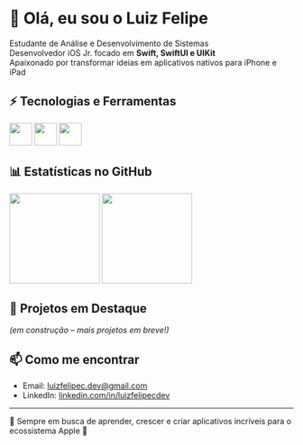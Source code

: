 # 👋 Olá, eu sou o Luiz Felipe  

Estudante de Análise e Desenvolvimento de Sistemas <br>
Desenvolvedor iOS Jr. focado em **Swift, SwiftUI e UIKit** <br>
Apaixonado por transformar ideias em aplicativos nativos para iPhone e iPad  


## ⚡ Tecnologias e Ferramentas 
<p align="left">
  <img height=40px src="https://cdn.jsdelivr.net/gh/devicons/devicon/icons/apple/apple-original.svg" />
  <img height=40px src="https://cdn.jsdelivr.net/gh/devicons/devicon/icons/swift/swift-original.svg" />
  <img height=40px src="https://cdn.jsdelivr.net/gh/devicons/devicon/icons/xcode/xcode-original.svg" />
</p>


## 📊 Estatísticas no GitHub  
<div align="left">
  <img height="160px" src="https://github-readme-stats.vercel.app/api?username=luizfelipecdev&show_icons=true&theme=tokyonight" />
  <img height="160px" src="https://github-readme-stats.vercel.app/api/top-langs/?username=luizfelipecdev&layout=compact&theme=tokyonight" />
</div>


## 📂 Projetos em Destaque  
*(em construção – mais projetos em breve!)*  


## 📫 Como me encontrar  
- Email: [luizfelipec.dev@gmail.com](mailto:luizfelipec.dev@gmail.com)  
- LinkedIn: [linkedin.com/in/luizfelipecdev](https://linkedin.com/in/luizfelipecdev)  

---

🚀 Sempre em busca de aprender, crescer e criar aplicativos incríveis para o ecossistema Apple 🍏
